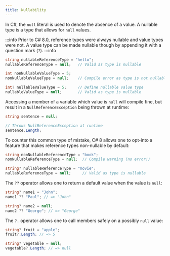 ```yaml
---
title: Nullability
---
```


In C#, the `null` literal is used to denote the absence of a value. A nullable type is a type that allows for `null` values.

:::info
Prior to C# 8.0, reference types were always nullable and value types were not. A value type can be made nullable though by appending it with a question mark (`?`).
:::info

```csharp
string nullableReferenceType = "hello";
nullableReferenceType = null;   // Valid as type is nullable

int nonNullableValueType = 5;
nonNullableValueType = null;    // Compile error as type is not nullable

int? nullableValueType = 5;     // Define nullable value type
nullableValueType = null;       // Valid as type is nullable
```

Accessing a member of a variable which value is `null` will compile fine, but result in a `NullReferenceException` being thrown at runtime:

```csharp
string sentence = null;

// Throws NullReferenceException at runtime
sentence.Length;
```

To counter this common type of mistake, C# 8 allows one to opt-into a feature that makes reference types non-nullable by default:

```csharp
string nonNullableReferenceType = "book";
nonNullableReferenceType = null;  // Compile warning (no error!)

string? nullableReferenceType = "movie";
nullableReferenceType = null;     // Valid as type is nullable
```

The `??` operator allows one to return a default value when the value is `null`:

```csharp
string? name1 = "John";
name1 ?? "Paul"; // => "John"

string? name2 = null;
name2 ?? "George"; // => "George"
```

The `?.` operator allows one to call members safely on a possibly `null` value:

```csharp
string? fruit = "apple";
fruit?.Length; // => 5

string? vegetable = null;
vegetable?.Length; // => null
```
